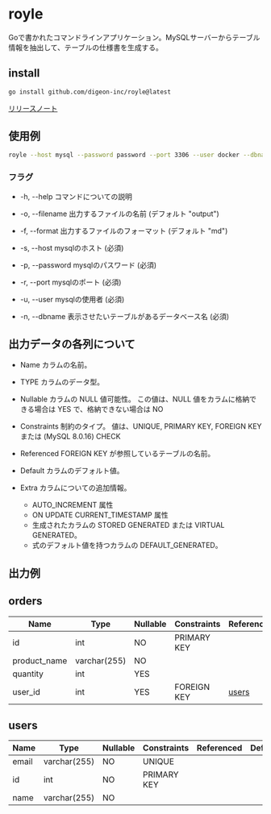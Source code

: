 # royle

Goで書かれたコマンドラインアプリケーション。MySQLサーバーからテーブル情報を抽出して、テーブルの仕様書を生成する。

## install

```zsh
go install github.com/digeon-inc/royle@latest
```

[リリースノート](https://github.com/digeon-inc/royle/releases)

## 使用例

```zsh
royle --host mysql --password password --port 3306 --user docker --dbname template 
```

### フラグ

- -h, --help
コマンドについての説明

- -o, --filename
出力するファイルの名前 (デフォルト "output")

- -f, --format
出力するファイルのフォーマット (デフォルト "md")

- -s, --host
mysqlのホスト (必須)

- -p, --password
mysqlのパスワード (必須)

- -r, --port
mysqlのポート (必須)

- -u, --user
 mysqlの使用者 (必須)

- -n, --dbname
表示させたいテーブルがあるデータベース名 (必須)

## 出力データの各列について

- Name
カラムの名前。

- TYPE
カラムのデータ型。

- Nullable
カラムの NULL 値可能性。 この値は、NULL 値をカラムに格納できる場合は YES で、格納できない場合は NO

- Constraints
制約のタイプ。 値は、UNIQUE, PRIMARY KEY, FOREIGN KEY または (MySQL 8.0.16) CHECK

- Referenced
 FOREIGN KEY が参照しているテーブルの名前。

- Default
カラムのデフォルト値。

- Extra
カラムについての追加情報。
  - AUTO_INCREMENT 属性
  - ON UPDATE CURRENT_TIMESTAMP 属性
  - 生成されたカラムの STORED GENERATED または VIRTUAL GENERATED。
  - 式のデフォルト値を持つカラムの DEFAULT_GENERATED。

## 出力例

## orders

| Name | Type | Nullable | Constraints | Referenced | Default | Extra |
|-------------|----------------|-------------|-------------|-------|------------------------|-------------------|
| id | int | NO | PRIMARY KEY |  |  | auto_increment |
| product_name | varchar(255) | NO |  |  |  |  |
| quantity | int | YES |  |  | 1 |  |
| user_id | int | YES | FOREIGN KEY | [users](#users) |  |  |

## users

| Name | Type | Nullable | Constraints | Referenced | Default | Extra |
|-------------|----------------|-------------|-------------|-------|------------------------|-------------------|
| email | varchar(255) | NO | UNIQUE |  |  |  |
| id | int | NO | PRIMARY KEY |  |  | auto_increment |
| name | varchar(255) | NO |  |  |  |  |
